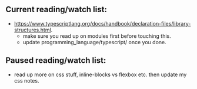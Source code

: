 ## Current reading/watch list:

- https://www.typescriptlang.org/docs/handbook/declaration-files/library-structures.html.
  - make sure you read up on modules first before touching this.
  - update programming_language/typescript/ once you done.

## Paused reading/watch list:
- read up more on css stuff, inline-blocks vs flexbox etc. then update my css notes.